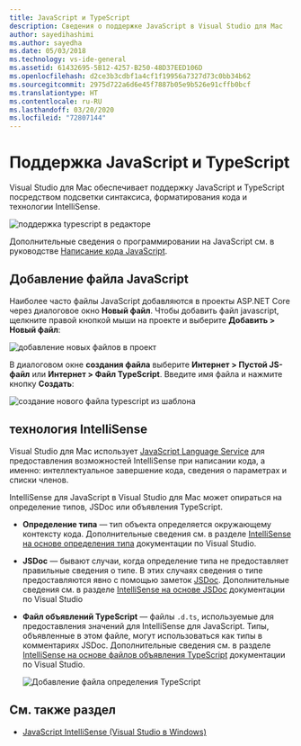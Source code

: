 ```yaml
---
title: JavaScript и TypeScript
description: Сведения о поддержке JavaScript в Visual Studio для Mac
author: sayedihashimi
ms.author: sayedha
ms.date: 05/03/2018
ms.technology: vs-ide-general
ms.assetid: 61432695-5B12-4257-B250-48D37EED106D
ms.openlocfilehash: d2ce3b3cdbf1a4cf1f19956a7327d73c0bb34b62
ms.sourcegitcommit: 2975d722a6d6e45f7887b05e9b526e91cffb0bcf
ms.translationtype: HT
ms.contentlocale: ru-RU
ms.lasthandoff: 03/20/2020
ms.locfileid: "72807144"
---
```

# <a name="javascript-and-typescript-support"></a>Поддержка JavaScript и TypeScript

Visual Studio для Mac обеспечивает поддержку JavaScript и TypeScript посредством подсветки синтаксиса, форматирования кода и технологии IntelliSense.

![поддержка typescript в редакторе](media/tsjseditor-2019.gif)

Дополнительные сведения о программировании на JavaScript см. в руководстве [Написание кода JavaScript](/scripting/javascript/writing-javascript-code).

## <a name="adding-a-javascript-file"></a>Добавление файла JavaScript

Наиболее часто файлы JavaScript добавляются в проекты ASP.NET Core через диалоговое окно **Новый файл**. Чтобы добавить файл javascript, щелкните правой кнопкой мыши на проекте и выберите **Добавить > Новый файл**:

![добавление новых файлов в проект](media/javascript-image1.png)

В диалоговом окне **создания файла** выберите **Интернет > Пустой JS-файл** или **Интернет > Файл TypeScript**. Введите имя файла и нажмите кнопку **Создать**:

![создание нового файла typescript из шаблона](media/javascript-image2.png)

## <a name="intellisense"></a>технология IntelliSense

Visual Studio для Mac использует [JavaScript Language Service](/visualstudio/ide/javascript-intellisense) для предоставления возможностей IntelliSense при написании кода, а именно: интеллектуальное завершение кода, сведения о параметрах и списки членов.

IntelliSense для JavaScript в Visual Studio для Mac может опираться на определение типов, JSDoc или объявления TypeScript.

- **Определение типа** — тип объекта определяется окружающему контексту кода. Дополнительные сведения см. в разделе [IntelliSense на основе определения типа](/visualstudio/ide/javascript-intellisense#intellisense-based-on-type-inference) документации по Visual Studio.
- **JSDoc** — бывают случаи, когда определение типа не предоставляет правильные сведения о типе. В этих случаях сведения о типе предоставляются явно с помощью заметок [JSDoc](https://jsdoc.app/about-getting-started.html). Дополнительные сведения см. в разделе [IntelliSense на основе JSDoc](/visualstudio/ide/javascript-intellisense#intellisense-based-on-jsdoc) документации по Visual Studio
- **Файл объявлений TypeScript** — файлы `.d.ts`, используемые для предоставления значений для IntelliSense для JavaScript. Типы, объявленные в этом файле, могут использоваться как типы в комментариях JSDoc. Дополнительные сведения см. в разделе [IntelliSense на основе файлов объявления TypeScript](/visualstudio/ide/javascript-intellisense#intellisense-based-on-typescript-declaration-files) документации по Visual Studio.

    ![Добавление файла определения TypeScript](media/javascript-type-intellisense-2019.gif)

## <a name="see-also"></a>См. также раздел

- [JavaScript IntelliSense (Visual Studio в Windows)](/visualstudio/ide/javascript-intellisense)
